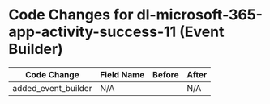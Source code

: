# Code Changes for dl-microsoft-365-app-activity-success-11 (Event Builder)

| Code Change | Field Name | Before | After |
|-------------|------------|--------|-------|
| added_event_builder | N/A |  | N/A |